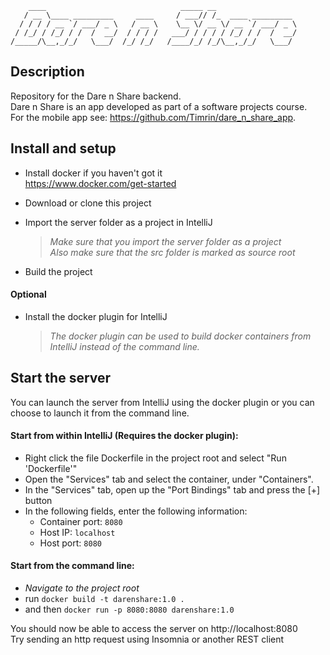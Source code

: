         ____                              _____ __
       / __ \____ _________     ____     / ___// /_  ____ _________  
      / / / / __ `/ ___/ _ \   / __ \    \__ \/ __ \/ __ `/ ___/ _ \  
     / /_/ / /_/ / /  /  __/  / / / /   ___/ / / / / /_/ / /  /  __/
    /_____/\__,_/_/   \___/  /_/ /_/   /____/_/ /_/\__,_/_/   \___/ 

## Description
Repository for the Dare n Share backend.  
Dare n Share is an app developed as part of a software projects course.  
For the mobile app see: https://github.com/Timrin/dare_n_share_app. 

## Install and setup
* Install docker if you haven't got it  
https://www.docker.com/get-started

* Download or clone this project  
* Import the server folder as a project in IntelliJ  
  >_Make sure that you import the server folder as a project_  
  >_Also make sure that the src folder is marked as source root_  
* Build the project  

#### Optional
* Install the docker plugin for IntelliJ  
  >_The docker plugin can be used to build docker containers from IntelliJ instead of the command line._

## Start the server
You can launch the server from IntelliJ using the docker plugin or you can choose to launch it from the command line. 

#### Start from within IntelliJ (Requires the docker plugin):
  * Right click the file Dockerfile in the project root and select "Run 'Dockerfile'"  
  * Open the "Services" tab and select the container, under "Containers".  
  * In the "Services" tab, open up the "Port Bindings" tab and press the [+] button  
  * In the following fields, enter the following information:
    * Container port: `8080`  
    * Host IP: `localhost` 
    * Host port: `8080` 
  
#### Start from the command line:  
  * _Navigate to the project root_  
  * run `docker build -t darenshare:1.0 .`  
  * and then `docker run -p 8080:8080 darenshare:1.0`

You should now be able to access the server on http://localhost:8080  
Try sending an http request using Insomnia or another REST client
